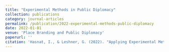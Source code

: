 ```yaml
---
title: "Experimental Methods in Public Diplomacy"
collection: publications
category: journal-articles
permalink: /publication/2022-experimental-methods-public-diplomacy
date: 2022-01-01
venue: 'Place Branding and Public Diplomacy'
paperurl: ''
citation: 'Hasnat, I., & Leshner, G. (2022). "Applying Experimental Methodology in Public Diplomacy." <i>Place Branding and Public Diplomacy</i>, 18(3), 254-260.'
---
```

